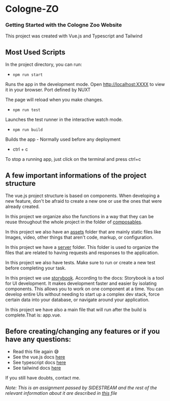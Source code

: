 # Cologne-ZO


### Getting Started with the Cologne Zoo Website

This project was created with Vue.js and Typescript and Tailwind

## Most Used Scripts

In the project directory, you can run:

- `npm run start`

Runs the app in the development mode.
Open [http://localhost:XXXX](http://localhost:XXXX) to view it in your browser. Port defined by NUXT

The page will reload when you make changes.

- `npm run test`

Launches the test runner in the interactive watch mode.

- `npm run build`

Builds the app - Normally used before any deployment

- ctrl + c

To stop a running app, just click on the terminal and press ctrl+c


## A few important informations of the project structure

The vue.js project structure is based on components. When developing a new feature, don't be afraid to create a new one or use the ones that were already created.

In this project we organize also the functions in a way that they can be reuse throughout the whole project in the folder of [composables](./composables).

In this project we also have an [assets](./assets) folder that are mainly static files like Images, video, other things that aren't code, markup, or configuration.

In this project we have a [server](./server) folder. This folder is used to organize the files that are related to having requests and responses to the application.

In this project we also have tests. Make sure to run or create a new test before completing your task.

In this project we use [storybook](./.storybook). According to the docs: Storybook is a tool for UI development. It makes development faster and easier by isolating components. This allows you to work on one component at a time. You can develop entire UIs without needing to start up a complex dev stack, force certain data into your database, or navigate around your application.

In this project we have also a main file that will run after the build is complete.That is: app.vue.


## Before creating/changing any features or if you have any questions:

- Read this file again 😅
- See the vue.js docs <a href="https://vuejs.org/guide/introduction.html" target="_blank">here</a>
- See typescript docs  <a href="https://www.typescriptlang.org/docs/" target="_blank">here</a> 
- See tailwind docs <a href="https://v2.tailwindcss.com/docs" target="_blank">here</a> 

If you still have doubts, contact me.

<i>Note: This is an assignment passed by SIDESTREAM and the rest of the relevant information about it are described in [this](./TASKS.md) file</i>
